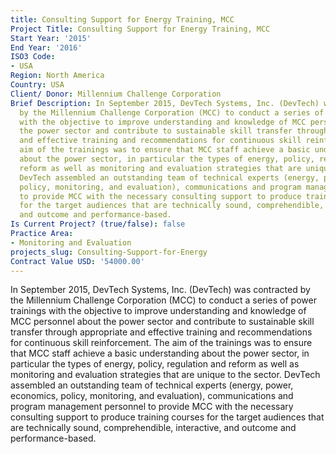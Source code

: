 ```yaml
---
title: Consulting Support for Energy Training, MCC
Project Title: Consulting Support for Energy Training, MCC
Start Year: '2015'
End Year: '2016'
ISO3 Code:
- USA
Region: North America
Country: USA
Client/ Donor: Millennium Challenge Corporation
Brief Description: In September 2015, DevTech Systems, Inc. (DevTech) was contracted
  by the Millennium Challenge Corporation (MCC) to conduct a series of power trainings
  with the objective to improve understanding and knowledge of MCC personnel about
  the power sector and contribute to sustainable skill transfer through appropriate
  and effective training and recommendations for continuous skill reinforcement. The
  aim of the trainings was to ensure that MCC staff achieve a basic understanding
  about the power sector, in particular the types of energy, policy, regulation and
  reform as well as monitoring and evaluation strategies that are unique to the sector.
  DevTech assembled an outstanding team of technical experts (energy, power, economics,
  policy, monitoring, and evaluation), communications and program management personnel
  to provide MCC with the necessary consulting support to produce training courses
  for the target audiences that are technically sound, comprehendible, interactive,
  and outcome and performance-based.
Is Current Project? (true/false): false
Practice Area:
- Monitoring and Evaluation
projects_slug: Consulting-Support-for-Energy
Contract Value USD: '54000.00'
---
```


In September 2015, DevTech Systems, Inc. (DevTech) was contracted by the Millennium Challenge Corporation (MCC) to conduct a series of power trainings with the objective to improve understanding and knowledge of MCC personnel about the power sector and contribute to sustainable skill transfer through appropriate and effective training and recommendations for continuous skill reinforcement. The aim of the trainings was to ensure that MCC staff achieve a basic understanding about the power sector, in particular the types of energy, policy, regulation and reform as well as monitoring and evaluation strategies that are unique to the sector. DevTech assembled an outstanding team of technical experts (energy, power, economics, policy, monitoring, and evaluation), communications and program management personnel to provide MCC with the necessary consulting support to produce training courses for the target audiences that are technically sound, comprehendible, interactive, and outcome and performance-based.